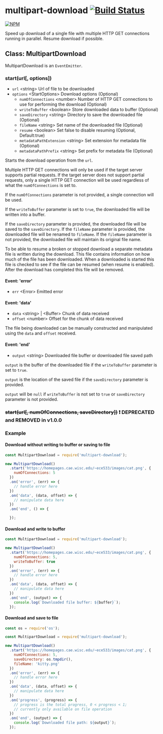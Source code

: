 # multipart-download [![Build Status](https://travis-ci.org/zulhilmizainuddin/multipart-download.svg?branch=master)](https://travis-ci.org/zulhilmizainuddin/multipart-download)

[![NPM](https://nodei.co/npm/multipart-download.png?downloads=true&downloadRank=true&stars=true)](https://nodei.co/npm/multipart-download/)

Speed up download of a single file with multiple HTTP GET connections running in parallel. Resume download if possible.

## Class: MultipartDownload

MultipartDownload is an `EventEmitter`.

### start(url[, options])
- `url` &lt;string&gt; Url of file to be downloaded
- `options` &lt;StartOptions&gt; Download options (Optional)
  - `numOfConnections` &lt;number&gt; Number of HTTP GET connections to use for performing the download (Optional)
  - `writeToBuffer` &lt;boolean&gt; Store downloaded data to buffer (Optional)
  - `saveDirectory` &lt;string&gt; Directory to save the downloaded file (Optional)
  - `fileName` &lt;string&gt; Set name of the downloaded file (Optional)
  - `resume` &lt;boolean&gt; Set false to disable resuming (Optional, Default:true)
  - `metadataPathExtension` &lt;string&gt; Set extension for metadata file (Optional)
  - `metadataPathPrefix` &lt;string&gt; Set prefix for metadata file (Optional)

Starts the download operation from the `url`.

Multiple HTTP GET connections will only be used if the target server supports partial requests.
If the target server does not support partial requests, only a single HTTP GET connection will be used regardless of what the `numOfConnections` is set to.

If the `numOfConnections` parameter is not provided, a single connection will be used.

If the `writeToBuffer` parameter is set to `true`, the downloaded file will be written into a buffer.

If the `saveDirectory` parameter is provided, the downloaded file will be saved to the `saveDirectory`.
If the `fileName` parameter is provided, the downloaded file will be renamed to `fileName`.
If the `fileName` parameter is not provided, the downloaded file will maintain its original file name.

To be able to resume a broken or stopped download a separate metadata file is written during the download.
This file contains information on how much of the file has been downloaded. When a downloaded is started this file is 
checked to see if the file can be resumed (when resume is enabled). After the download has completed this file will be 
removed.

#### Event: 'error'
- `err` &lt;Error&gt; Emitted error

#### Event: 'data'
- `data` &lt;string&gt; | &lt;Buffer&gt; Chunk of data received
- `offset` &lt;number&gt; Offset for the chunk of data received

The file being downloaded can be manually constructed and manipulated using the `data` and `offset` received. 

#### Event: 'end'
- `output` &lt;string&gt; Downloaded file buffer or downloaded file saved path

`output` is the buffer of the downloaded file if the `writeToBuffer` parameter is set to `true`.

`output` is the location of the saved file if the `saveDirectory` parameter is provided.

`output` will be `null` if `writeToBuffer` is not set to `true` or `saveDirectory` parameter is not provided.

### ~~start(url[, numOfConnections, saveDirectory])~~ :exclamation: DEPRECATED and REMOVED in v1.0.0

### Example

#### Download without writing to buffer or saving to file

```javascript
const MultipartDownload = require('multipart-download');

new MultipartDownload()
  .start('https://homepages.cae.wisc.edu/~ece533/images/cat.png', {
    numOfConnections: 5
  })
  .on('error', (err) => {
    // handle error here
  })
  .on('data', (data, offset) => {
    // manipulate data here
  })
  .on('end', () => {

  });
```

#### Download and write to buffer

```javascript
const MultipartDownload = require('multipart-download');

new MultipartDownload()
  .start('https://homepages.cae.wisc.edu/~ece533/images/cat.png', {
    numOfConnections: 5,
    writeToBuffer: true
  })
  .on('error', (err) => {
    // handle error here
  })
  .on('data', (data, offset) => {
    // manipulate data here
  })
  .on('end', (output) => {
    console.log(`Downloaded file buffer: ${buffer}`);
  });
```

#### Download and save to file

```javascript
const os = require('os');

const MultipartDownload = require('multipart-download');

new MultipartDownload()
  .start('https://homepages.cae.wisc.edu/~ece533/images/cat.png', {
    numOfConnections: 5,
    saveDirectory: os.tmpdir(),
    fileName: 'kitty.png'
  })
  .on('error', (err) => {
    // handle error here
  })
  .on('data', (data, offset) => {
    // manipulate data here
  })
  .on('progress', (progress) => {
    // progress is the total progress, 0 < progress < 1;
    // currently only available on file operation 
  })
  .on('end', (output) => {
    console.log(`Downloaded file path: ${output}`);
  });
```